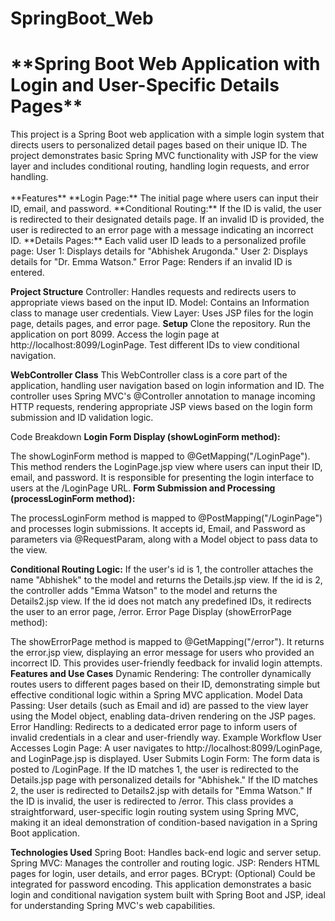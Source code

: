 # SpringBoot_Web
<h1>**Spring Boot Web Application with Login and User-Specific Details Pages**</h1>
This project is a Spring Boot web application with a simple login system that directs users to personalized detail pages based on their unique ID. The project demonstrates basic Spring MVC functionality with JSP for the view layer and includes conditional routing, handling login requests, and error handling.<br><br>
**Features**
**Login Page:** The initial page where users can input their ID, email, and password.
**Conditional Routing:**
If the ID is valid, the user is redirected to their designated details page.
If an invalid ID is provided, the user is redirected to an error page with a message indicating an incorrect ID.
**Details Pages:** Each valid user ID leads to a personalized profile page:
User 1: Displays details for "Abhishek Arugonda."
User 2: Displays details for "Dr. Emma Watson."
Error Page: Renders if an invalid ID is entered.

**Project Structure**
Controller: Handles requests and redirects users to appropriate views based on the input ID.
Model: Contains an Information class to manage user credentials.
View Layer: Uses JSP files for the login page, details pages, and error page.
**Setup**
Clone the repository.
Run the application on port 8099.
Access the login page at http://localhost:8099/LoginPage.
Test different IDs to view conditional navigation.

**WebController Class**
This WebController class is a core part of the application, handling user navigation based on login information and ID. The controller uses Spring MVC's @Controller annotation to manage incoming HTTP requests, rendering appropriate JSP views based on the login form submission and ID validation logic.

Code Breakdown
**Login Form Display (showLoginForm method):**

The showLoginForm method is mapped to @GetMapping("/LoginPage").
This method renders the LoginPage.jsp view where users can input their ID, email, and password.
It is responsible for presenting the login interface to users at the /LoginPage URL.
**Form Submission and Processing (processLoginForm method):**

The processLoginForm method is mapped to @PostMapping("/LoginPage") and processes login submissions.
It accepts id, Email, and Password as parameters via @RequestParam, along with a Model object to pass data to the view.

**Conditional Routing Logic:**
If the user's id is 1, the controller attaches the name "Abhishek" to the model and returns the Details.jsp view.
If the id is 2, the controller adds "Emma Watson" to the model and returns the Details2.jsp view.
If the id does not match any predefined IDs, it redirects the user to an error page, /error.
Error Page Display (showErrorPage method):

The showErrorPage method is mapped to @GetMapping("/error").
It returns the error.jsp view, displaying an error message for users who provided an incorrect ID.
This provides user-friendly feedback for invalid login attempts.
**Features and Use Cases**
Dynamic Rendering: The controller dynamically routes users to different pages based on their ID, demonstrating simple but effective conditional logic within a Spring MVC application.
Model Data Passing: User details (such as Email and id) are passed to the view layer using the Model object, enabling data-driven rendering on the JSP pages.
Error Handling: Redirects to a dedicated error page to inform users of invalid credentials in a clear and user-friendly way.
Example Workflow
User Accesses Login Page:
A user navigates to http://localhost:8099/LoginPage, and LoginPage.jsp is displayed.
User Submits Login Form:
The form data is posted to /LoginPage.
If the ID matches 1, the user is redirected to the Details.jsp page with personalized details for "Abhishek."
If the ID matches 2, the user is redirected to Details2.jsp with details for "Emma Watson."
If the ID is invalid, the user is redirected to /error.
This class provides a straightforward, user-specific login routing system using Spring MVC, making it an ideal demonstration of condition-based navigation in a Spring Boot application.

**Technologies Used**
Spring Boot: Handles back-end logic and server setup.
Spring MVC: Manages the controller and routing logic.
JSP: Renders HTML pages for login, user details, and error pages.
BCrypt: (Optional) Could be integrated for password encoding.
This application demonstrates a basic login and conditional navigation system built with Spring Boot and JSP, ideal for understanding Spring MVC's web capabilities.
